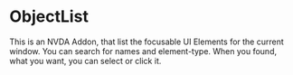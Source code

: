 # ObjectList

This is an NVDA Addon, that list the focusable UI Elements for the current window. You can search for names and element-type. When you found, what you want, you can select or click it.
